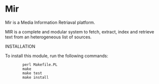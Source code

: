 # Mir
Mir is a Media Information Retriaval platform.

MIR is a complete and modular system to fetch, extract, index and retrieve text from an heterogeneous list of sources.

INSTALLATION

To install this module, run the following commands:

```
        perl Makefile.PL
        make
        make test
        make install
```
